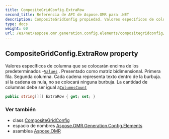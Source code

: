 ```yaml
---
title: CompositeGridConfig.ExtraRow
second_title: Referencia de API de Aspose.OMR para .NET
description: CompositeGridConfig propiedad. Valores específicos de columna que se colocarán encima de los predeterminados Values . Presentado como matriz bidimensional. Primera fila. Segunda columna. Cada cadena representa texto dentro de la burbuja. si la cadena es nula no se colocará ninguna burbuja. La cantidad de columnas debe ser igual aColumnsCount
type: docs
weight: 60
url: /es/net/aspose.omr.generation.config.elements/compositegridconfig/extrarow/
---
```

## CompositeGridConfig.ExtraRow property

Valores específicos de columna que se colocarán encima de los predeterminados -[`Values`](../values/) . Presentado como matriz bidimensional. Primera fila. Segunda columna. Cada cadena representa texto dentro de la burbuja. si la cadena es nula, no se colocará ninguna burbuja. La cantidad de columnas debe ser igual a[`ColumnsCount`](../columnscount/)

```csharp
public string[][] ExtraRow { get; set; }
```

### Ver también

* class [CompositeGridConfig](../)
* espacio de nombres [Aspose.OMR.Generation.Config.Elements](../../compositegridconfig/)
* asamblea [Aspose.OMR](../../../)


